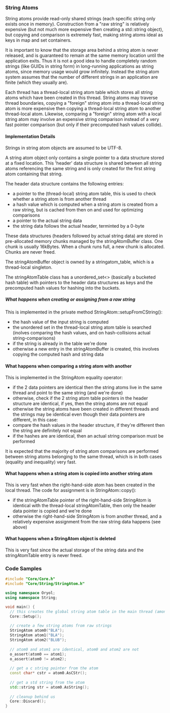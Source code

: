 ### String Atoms ###

String atoms provide read-only shared strings (each specific string only exists once in memory). Construction from a "raw string"
is relatively expensive (but not much more expensive then creating a std::string object), but copying and comparison is extremely fast, making string atoms ideal as keys in map 
and set containers.

It is important to know that the storage area behind a string atom is never released, and is guaranteed to remain
at the same memory location until the application exits. Thus it is not a good idea to handle completely random
strings (like GUIDs in string form) in long-running applications as string atoms, since memory usage would grow
infinitely. Instead the string atom system assumes that the number of different strings in an application are
finite (which they usually are).

Each thread has a thread-local string atom table which stores all string atoms which have been created in this thread.
String atoms may traverse thread boundaries, copying a "foreign" string atom into a thread-local string atom is more
expensive then copying a thread-local string atom to another thread-local atom. Likewise, comparing a "foreign"
string atom with a local string atom may involve an expensive string comparison instead of a very fast pointer
comparison (but only if their precomputed hash values collide).

#### Implementation Details ####

Strings in string atom objects are assumed to be UTF-8.

A string atom object only contains a single pointer to a data structure stored at a fixed location. This 'header' data
structure is shared between all string atoms referencing the same string and is only created for the
first string atom containing that string.

The header data structure contains the following entries:

* a pointer to the (thread-local) string atom table, this is used to check whether a string atom is from another thread
* a hash value which is computed when a string atom is created from a raw string, but is cached from then on and used for optimizing comparisons
* a pointer to the actual string data
* the string data follows the actual header, terminted by a 0-byte

These data structures (headers followed by actual string data) are stored in pre-allocated memory chunks managed by
the stringAtomBuffer class. One chunk is usually 16kBytes. When a chunk runs full, a new chunk is allocated.
Chunks are never freed.

The stringAtomBuffer object is owned by a stringatom_table, which is a thread-local singleton.

The stringAtomTable class has a unordered_set<> (basically a bucketed hash table) with pointers to the header data
structures as keys and the precomputed hash values for hashing into the buckets.

##### What happens when creating or assigning from a raw string #####

This is implemented in the private method StringAtom::setupFromCString():

* the hash value of the input string is computed
* the unordered set in the thread-local string atom table is searched (inolves comparing the 
hash values, and on hash-collisions actual string-comparisons)
* if the string is already in the table we're done
* otherwise a new entry in the stringAtomBuffer is created, this involves copying the computed hash and string data

#### What happens when comparing a string atom with another #####

This is implemented in the StringAtom equality operator:

* if the 2 data pointers are identical then the string atoms live in the same thread and point to the 
same string (and we're done)
* otherwise, check if the 2 string atom table pointers in the header structure are identical, if yes, then
the string atoms are not equal
* otherwise the string atoms have been created in different threads and the strings may be identical even though their
data pointers are different, in this case:
* compare the hash values in the header structure, if they're different then the string are definitely not equal
* if the hashes are are identical, then an actual string comparison must be performed

It is expected that the majority of string atom comparisons are performed between string atoms belonging to the same
thread, which is in both cases (equality and inequality) very fast.

#### What happens when a string atom is copied into another string atom ####

This is very fast when the right-hand-side atom has been created in the local thread. The code
for assignment is in StringAtom::copy():

* if the stringAtomTable pointer of the right-hand-side StringAtom is identical with the thread-local
stringAtomTable, then only the header data pointer is copied and we're done
* otherwise the right-hand-side StringAtom is from another thread, and a relatively expensive assignment from the raw string data
happens (see above)

#### What happens when a StringAtom object is deleted ####

This is very fast since the actual storage of the string data and the stringAtomTable entry is never freed.

### Code Samples ###

```cpp
#include "Core/Core.h"
#include "Core/String/StringAtom.h"

using namespace Oryol;
using namespace String;

void main() {
  // this creates the global string atom table in the main thread (among others)
  Core::Setup();
  
  // create a few string atoms from raw strings
  StringAtom atom0("BLA");
  StringAtom atom1("BLA");
  StringAtom atom2("BLUB");
  
  // atom0 and atom1 are identical, atom0 and atom2 are not
  o_assert(atom0 == atom1);
  o_assert(atom0 != atom2);
  
  // get a c string pointer from the atom
  const char* cstr = atom0.AsCStr();
  
  // get a std string from the atom
  std::string str = atom0.AsString();
  
  // cleanup behind us
  Core::Discard();
}
```
